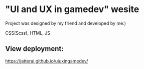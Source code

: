 # "UI and UX in gamedev" wesite
Project was designed by my friend and developed by me:)

CSS(Scss), HTML, JS

## View deployment: 
https://jatterai.github.io/uiuxingamedev/